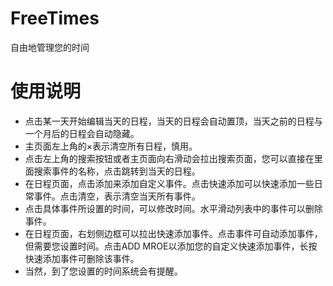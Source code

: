  FreeTimes
 ===
 自由地管理您的时间
 
# 使用说明
* 点击某一天开始编辑当天的日程，当天的日程会自动置顶，当天之前的日程与一个月后的日程会自动隐藏。
* 主页面左上角的×表示清空所有日程，慎用。
* 点击左上角的搜索按钮或者主页面向右滑动会拉出搜索页面，您可以直接在里面搜索事件的名称，点击跳转到当天的日程。
* 在日程页面，点击添加来添加自定义事件。点击快速添加可以快速添加一些日常事件。点击清空，表示清空当天所有事件。
* 点击具体事件所设置的时间，可以修改时间。水平滑动列表中的事件可以删除事件。
* 在日程页面，右划侧边框可以拉出快速添加事件。点击事件可自动添加事件，但需要您设置时间。点击ADD MROE以添加您的自定义快速添加事件，长按快速添加事件可删除该事件。
* 当然，到了您设置的时间系统会有提醒。
